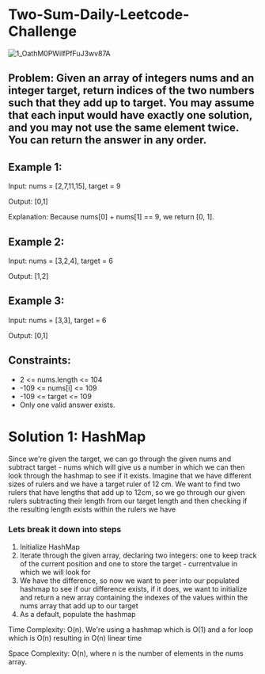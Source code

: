 # Two-Sum-Daily-Leetcode-Challenge
![1_OathM0PWiIfPfFuJ3wv87A](https://github.com/albrran/Valid-Anagram-Daily-Leetcode-Challenge/assets/120284166/4d831238-d99d-4762-93b5-6311438f469d)
<br>
<h2>Problem: Given an array of integers nums and an integer target, return indices of the two numbers such that they add up to target.  You may assume that each input would have exactly one solution, and you may not use the same element twice.  You can return the answer in any order.</h2>

  <h2>Example 1:</h2>
    <p>Input: nums = [2,7,11,15], target = 9</p>
    <p>Output: [0,1]</p>
    <p>Explanation: Because nums[0] + nums[1] == 9, we return [0, 1].</p>
    <h2>Example 2:</h2>
    <p>Input: nums = [3,2,4], target = 6</p>
    <p>Output: [1,2]</p>
    <h2>Example 3:</h2>
    <p>Input: nums = [3,3], target = 6</p>
    <p>Output: [0,1]</p>
    <h2>Constraints:</h2>
    <ul>
        <li>2 <= nums.length <= 104</li>
        <li>-109 <= nums[i] <= 109</li>
        <li>-109 <= target <= 109</li>
        <li>Only one valid answer exists.</li>
    </ul>
<h1>Solution 1: HashMap</h1>
<p>Since we're given the target, we can go through the given nums and subtract target - nums which will give us a number in which we can then look through the hashmap to see if it exists. Imagine that we have different sizes of rulers and we have a target ruler of 12 cm. We want to find two rulers that have lengths that add up to 12cm, so we go through our given rulers subtracting their length from our target length and then checking if the resulting length exists within the rulers we have</p>

<h3>Lets break it down into steps</h3>
<ol>
    <li>Initialize HashMap</li>
    <li>Iterate through the given array, declaring two integers: one to keep track of the current position and one to store the target - currentvalue in which we will look for</li>
    <li>We have the difference, so now we want to peer into our populated hashmap to see if our difference exists, if it does, we want to initialize and return a new array containing the indexes of the values within the nums array that add up to our target</li>
  <li>As a default, populate the hashmap</li>
</ol>
<p>Time Complexity: O(n). We're using a hashmap which is O(1) and a for loop which is O(n) resulting in O(n) linear time</p>
<p>Space Complexity: O(n), where n is the number of elements in the nums array.</p>
